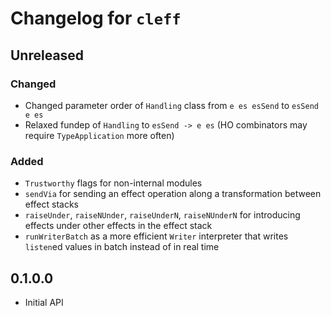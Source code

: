 # Changelog for `cleff`

## Unreleased

### Changed

- Changed parameter order of `Handling` class from `e es esSend` to `esSend e es`
- Relaxed fundep of `Handling` to `esSend -> e es` (HO combinators may require `TypeApplication` more often)

### Added

- `Trustworthy` flags for non-internal modules
- `sendVia` for sending an effect operation along a transformation between effect stacks
- `raiseUnder`, `raiseNUnder`, `raiseUnderN`, `raiseNUnderN` for introducing effects under other effects in the effect stack
- `runWriterBatch` as a more efficient `Writer` interpreter that writes `listen`ed values in batch instead of in real time

## 0.1.0.0

- Initial API
